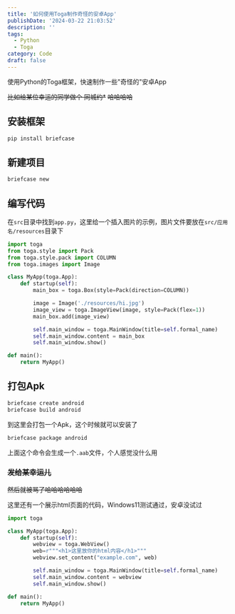 ```yaml
---
title: '如何使用Toga制作奇怪的安卓App'
publishDate: '2024-03-22 21:03:52'
description: ''
tags:
  - Python
  - Toga
category: Code
draft: false
---
```


使用Python的Toga框架，快速制作一些"奇怪的"安卓App

~~比如给某位幸运的同学做个 同城约*~~  ~~哈哈哈哈~~

## 安装框架

```bash
pip install briefcase
```

## 新建项目

```bash
briefcase new
```

## 编写代码

在`src`目录中找到`app.py`，这里给一个插入图片的示例，图片文件要放在`src/应用名/resources`目录下

```python
import toga
from toga.style import Pack
from toga.style.pack import COLUMN
from toga.images import Image

class MyApp(toga.App):
    def startup(self):
        main_box = toga.Box(style=Pack(direction=COLUMN))

        image = Image('./resources/hi.jpg')
        image_view = toga.ImageView(image, style=Pack(flex=1))
        main_box.add(image_view)

        self.main_window = toga.MainWindow(title=self.formal_name)
        self.main_window.content = main_box
        self.main_window.show()

def main():
    return MyApp()
```

## 打包Apk

```bash
briefcase create android
briefcase build android
```

到这里会打包一个Apk，这个时候就可以安装了

```bash
briefcase package android
```

上面这个命令会生成一个`.aab`文件，个人感觉没什么用

### ~~发给某幸运儿~~

~~然后就被骂了哈哈哈哈哈哈~~

这里还有一个展示html页面的代码，Windows11测试通过，安卓没试过

```python
import toga

class MyApp(toga.App):
    def startup(self):
        webview = toga.WebView()
        web=r"""<h1>这里放你的html内容</h1>"""
        webview.set_content("example.com", web)

        self.main_window = toga.MainWindow(title=self.formal_name)
        self.main_window.content = webview
        self.main_window.show()

def main():
    return MyApp()
```

